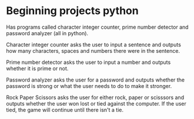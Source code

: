 # Beginning projects python
Has programs called character integer counter, prime number detector and password analyzer (all in python).

Character integer counter asks the user to input a sentence and outputs how many characters, spaces and numbers there were in the sentence.

Prime number detector asks the user to input a number and outputs whether it is prime or not.

Password analyzer asks the user for a password and outputs whether the password is strong or what the user needs to do to make it stronger.

Rock Paper Scissors asks the user for either rock, paper or scisssors and outputs whether the user won lost or tied against the computer. If the user tied, the game will continue until there isn't a tie.
